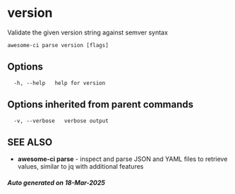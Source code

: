 # version

Validate the given version string against semver syntax

```
awesome-ci parse version [flags]
```

## Options

```
  -h, --help   help for version
```

## Options inherited from parent commands

```
  -v, --verbose   verbose output
```

## SEE ALSO

* **awesome-ci parse**	 - inspect and parse JSON and YAML files to retrieve values, similar to jq with additional features

##### Auto generated on 18-Mar-2025
